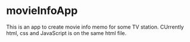 # movieInfoApp
This is an app to create movie info memo for some TV station.
CUrrently html, css and JavaScript is on the same html file.
